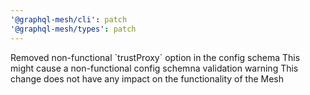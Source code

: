 ```yaml
---
'@graphql-mesh/cli': patch
'@graphql-mesh/types': patch
---
```


Removed non-functional \`trustProxy\` option in the config schema
This might cause a non-functional config schemna validation warning
This change does not have any impact on the functionality of the Mesh
